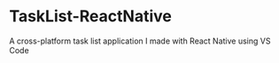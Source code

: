 # TaskList-ReactNative
A cross-platform task list application I made with React Native using VS Code
